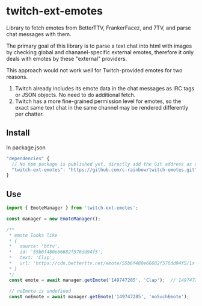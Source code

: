 # twitch-ext-emotes
Library to fetch emotes from BetterTTV, FrankerFacez, and 7TV, and parse chat messages with them.

The primary goal of this library is to parse a text chat into html with images by checking global and chananel-specific external emotes, therefore it only deals with emotes by these "external" providers.

This approach would not work well for Twitch-provided emotes for two reasons.

1. Twitch already includes its emote data in the chat messages as IRC tags or JSON objects. No need to do additional fetch.
2. Twitch has a more fine-grained permission level for emotes, so the exact same text chat in the same channel may be rendered differently per chatter.

## Install
In package.json
```javascript
"dependencies" {
  // No npm package is published yet, directly add the Git address as dependency.
  "twitch-ext-emotes": "https://github.com/c-rainbow/twitch-emotes.git",
}
```

## Use
```typescript
import { EmoteManager } from 'twitch-ext-emotes';

const manager = new EmoteManager();

/**
 * emote looks like
 * {
 *   source: 'bttv',
 *   id: '55b6f480e66682f576dd94f5',
 *   text: 'Clap',
 *   url: 'https://cdn.betterttv.net/emote/55b6f480e66682f576dd94f5/1x'
 * }
 */
 const emote = await manager.getEmote('149747285', 'Clap');  // 149747285 is channel ID of TwitchPresents.
 
 // noEmote is undefined
 const noEmote = await manager.getEmote('149747285', 'noSuchEmote');

```
